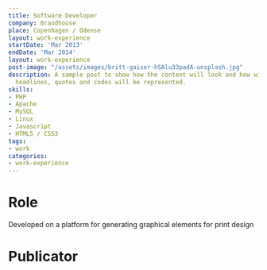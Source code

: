 ```yaml
---
title: Software Developer
company: Brandhouse
place: Copenhagen / Odense
layout: work-experience
startDate: 'Mar 2013'
endDate: 'Mar 2014'
layout: work-experience
post-image: "/assets/images/britt-gaiser-hSAlu33padA-unsplash.jpg"
description: A sample post to show how the content will look and how will different
  headlines, quotes and codes will be represented.
skills:
- PHP
- Apache
- MySQL
- Linux
- Javascript
- HTML5 / CSS3
tags:
- work
categories:
- work-experience
---
```


# Role
Developed on a platform for generating graphical elements for print design
# Publicator

